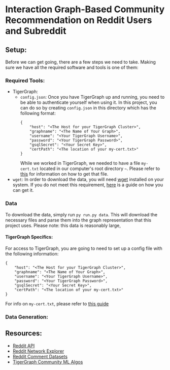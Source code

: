 # Interaction Graph-Based Community Recommendation on Reddit Users and Subreddit

## Setup:

Before we can get going, there are a few steps we need to take. Making sure we have all the required software and tools is one of them:

### Required Tools:
- TigerGraph: 
  - `config.json`: Once you have TigerGraph up and running, you need to be able to authenticate yourself when using it. In this project, you can do so by creating `config.json` in this directory which has the following format: 
    ```
    {
        "host": "<The Host for your TigerGraph Cluster>",
        "graphname": "<The Name of Your Graph>",
        "username": "<Your TigerGraph Username>",
        "password": "<Your TigerGraph Password>",
        "gsqlSecret": "<Your Secret Key>",
        "certPath": "<The location of your my-cert.txt>"
    }
    ``` 
    While we worked in TigerGraph, we needed to have a file `my-cert.txt` located in our computer's root directory `~`. Please refer to [this](https://dev.tigergraph.com/forum/t/tigergraph-python-connection-issue/2776) for information on how to get that file.
- `wget`: In order to download the data, you will need [wget](https://www.gnu.org/software/wget/) installed on your system. If you do not meet this requirement, [here](https://www.jcchouinard.com/wget/) is a guide on how you can get it.

### Data

To download the data, simply run `py run.py data`. This will download the necessary files and parse them into the graph representation that this project uses. Please note: this data is reasonably large, 


#### TigerGraph Specifics:
For access to TigerGraph, you are going to need to set up a config file with the following information:
```
{
    "host": "<The Host for your TigerGraph Cluster>",
    "graphname": "<The Name of Your Graph>",
    "username": "<Your TigerGraph Username>",
    "password": "<Your TigerGraph Password>",
    "gsqlSecret": "<Your Secret Key>",
    "certPath": "<The location of your my-cert.txt>"
}
```
For info on `my-cert.txt`, please refer to [this guide](https://dev.tigergraph.com/forum/t/tigergraph-python-connection-issue/2776)


### Data Generation:
<!-- In order to run this project, you will need two things for the data generation process: A Reddit account and a Kaggle account. If do not have one of these or both you can create them [here](https://www.kaggle.com/account/login?phase=startRegisterTab&returnUrl=%2F) and [here](https://www.reddit.com/register/) respectively. This is crucial in order to use the APIs provided by each of these platforms to procure the data needed for this project.

Once you have done this, follow these steps:

*Reddit* - Go to the [Reddit Authorized Applications Page](https://www.reddit.com/prefs/apps) while signed in. Select 'create another app...', select 'script' and fill in the 'name', 'description', and 'redirect uri' fields. Click 'create app'. Finally, keep track of the personal use script and secret key generated for you--these are needed for API calls! In the file 'configs/config.json' fill in the following fields:
- reddit_username: your login username for Reddit
- reddit_password: your password for reddit
- reddit_client_id: the personal use script code
- reddit_secret_key: the secret key
- reddit_user_agent: ios:DSC180B:v1.0.0 (by /u/<YOUR_REDDIT_USERNAME>)

*Kaggle* - [This](https://github.com/Kaggle/kaggle-api#api-credentials) guide is helpful. Once you have your `kaggle.json` file, place it at `~/.kaggle`. If this directory does not exist (it likely will not), please create it first.

In order to help guide the users and subreddits we wanted to include, we used the following dataset: https://www.kaggle.com/datasets/timschaum/subreddit-recommender?select=subreddit_info.csv -->

## Resources:
- [Reddit API](https://www.reddit.com/dev/api/)
- [Reddit Network Explorer](https://github.com/memgraph/reddit-network-explorer)
- [Reddit Comment Datasets](https://files.pushshift.io/reddit/comments/)
- [TigerGraph Community ML Algos](https://docs.tigergraph.com/graph-ml/current/community-algorithms/)
